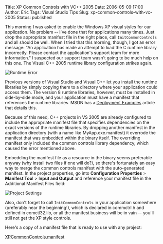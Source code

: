 Title: XP Common Controls with VC++ 2005
Date: 2006-05-09 17:00
Author: Eric
Tags: Visual Studio Tips
Slug: xp-common-controls-with-vc-2005
Status: published

This morning I was asked to enable the Windows XP visual styles for our
application. No problem -- I've done that for applications many times.
Just drop the appropriate manifest file in the right place, call
`InitCommonControls` and all should be well. When I tried that this
morning, though, I got an error message: "An application has made an
attempt to load the C runtime library incorrectly. Please contact the
application's support team for more information." I suspected our
support team wasn't going to be much help on this one. The Visual C++
2005 runtime library configuration strikes again.<!--more-->

![Runtime Error]({filename}/images/runtime-error1.jpg)

Previous versions of Visual Studio and Visual C++ let you install the
runtime libraries by simply copying them to a directory where your
application could access them. The version 8 runtime libraries, however,
must be installed in side-by-side mode, and your application must have a
manifest that references the runtime libraries. MSDN has a [Deployment
Examples](http://msdn2.microsoft.com/en-us/library/ms235285.aspx)
article that details this.

Because of this need, C++ projects in VS 2005 are already configured to
include the appropriate manifest file that specifies dependencies on the
exact versions of the runtime libraries. By dropping another manifest in
the application directory (with a name like MyApp.exe.manifest) it
overrode the manifest that was embedded within the binary itself. The
overriding manifest only included the common controls library
dependency, which caused the error mentioned above.

Embedding the manifest file as a resource in the binary seems preferable
anyway (why install two files if one will do?), so there's fortunately
an easy way to merge the common controls manifest with the
auto-generated manifest. In the project properties, go into
**Configuration Properties** &gt; **Manifest Tool** &gt; **Input and
Output** and reference your manifest file in the Additional Manifest
Files field:

![Project Settings]({filename}/images/project-settings-manifest1.jpg)

Also, don't forget to call `InitCommonControls` in your application
somewhere (preferably near the beginning!), which is declared in
commctrl.h and defined in comctl32.lib, or all the manifest business
will be in vain -- you'll still not get the XP style controls.

Here's a copy of a manifest file that is ready to use with any project:

[XPCommonControls.manifest](/content/XPCommonControls.manifest)
